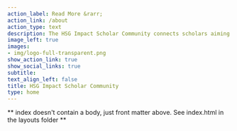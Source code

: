 ```yaml
---
action_label: Read More &rarr;
action_link: /about
action_type: text
description: The HSG Impact Scholar Community connects scholars aiming to conduct research that positively contributes to the UN Sustainable Development Goals and fosters positive social and environmental change. </br></br><small>Both the concept and the name of our local community was inspired by the [Impact Scholar Community](https://www.impactscholarcommunity.com) (see our [initial call for collaboration](https://impact-scholar.community/blog/2021-05-06_initial-invitation/)) which was established in 2020 and is supported by the Academy of Management (AOM) and hosted by the Organization and the Natural Environment AOM division.</small> 
image_left: true
images:
- img/logo-full-transparent.png
show_action_link: true
show_social_links: true
subtitle: 
text_align_left: false
title: HSG Impact Scholar Community
type: home
---
```


** index doesn't contain a body, just front matter above.
See index.html in the layouts folder **
